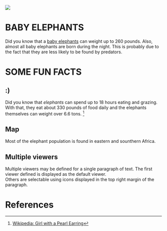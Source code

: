 <a href="https://juncture-digital.org"><img src="https://juncture-digital.org/images/ve-button.png"></a>

<param ve-config 
       title="Elephants: A Juncture Experiment "
       author="Ava Eichhorn"
       banner="https://upload.wikimedia.org/wikipedia/commons/9/92/A_herd_of_Elephants_and_Hippos_on_the_banks_of_Kazinga_Channel%2C_Western_Uganda.jpg" 
       layout="vertical">

<!-- Entities discussed throughout the essay are typically defined before the essay text and
     are thus available in all text.  Entity identifiers (QIDs) can be found in either
     Wikipedia or Wikidata (https://www.wikidata.org)> -->
<param ve-entity eid="Q185372"> <!-- Girl with a Pearl Earring painting -->
<param ve-entity eid="Q41264"> <!-- Johannes Vermeer -->
<param ve-entity eid="Q221092"> <!-- Mauritshuis -->
<param ve-entity eid="Q36600"> <!-- The Hague -->

# BABY ELEPHANTS
Did you know that a [baby elephants](https://upload.wikimedia.org/wikipedia/commons/d/da/African_bush_elephant%2C_Loxodonta_africana_at_Punda_Maria%2C_Kruger_National_Park%2C_South_Africa._Includes_lots_of_baby_elephant._%2820786182251%29.jpg) can weight up to 260 pounds. Also, almost all baby elephants are born during the night. This is probably due to the fact that they are less likely to be found by predators.
       
# SOME FUN FACTS

## :)

Did you know that _elephants_ can spend up to 18 hours eating and grazing. With that, they eat about 330 pounds of food daily and the elephants themselves can weight over 6.6 tons. [^1]
<param ve-image 
       label="Elephants" 
       description="painting by Johannes Vermeer" 
       license="public domain" 
       url="(https://upload.wikimedia.org/wikipedia/commons/a/a6/Elephant_in_Kerala_with_Pappan.JPG)">

## Map

Most of the elephant population is found in eastern and sounthern Africa.
<param ve-map center="-29.046185 N, 25.06288 E" zoom="15" prefer-geojson>

## Multiple viewers

Multiple viewers may be defined for a single paragraph of text.  The first viewer defined is displayed as the default viewer.  
Others are selectable using icons displayed in the top right margin of the paragraph.
<param ve-image 
       manifest="https://iiif.juncture-digital.org/manifest/6dd738aed85597cac540ad31dd5818e86ef7f2918c7b43a9eb3123d5538e6e4c">
<param ve-map center="Q36600" zoom="11">

# References

[^1]: [Wikipedia: Girl with a Pearl Earring](https://en.wikipedia.org/wiki/Girl_with_a_Pearl_Earring)
